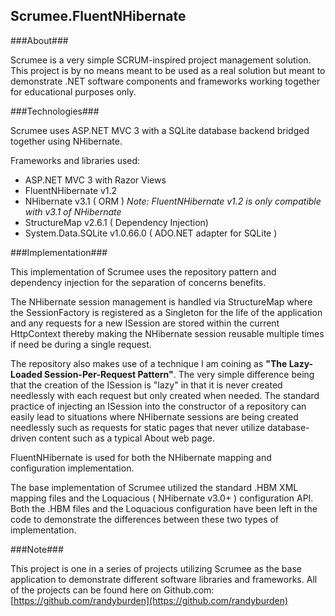 Scrumee.FluentNHibernate
------------------------

###About###

Scrumee is a very simple SCRUM-inspired project management solution. This project is by no means meant to be used as a real solution but meant to demonstrate .NET software components and frameworks working together for educational purposes only.

###Technologies###

Scrumee uses ASP.NET MVC 3 with a SQLite database backend bridged together using NHibernate.

Frameworks and libraries used:
  
  - ASP.NET MVC 3 with Razor Views
  - FluentNHibernate v1.2
  - NHibernate v3.1 ( ORM ) *Note: FluentNHibernate v1.2 is only compatible with v3.1 of NHibernate*
  - StructureMap v2.6.1 ( Dependency Injection)
  - System.Data.SQLite v1.0.66.0 ( ADO.NET adapter for SQLite )

###Implementation###

This implementation of Scrumee uses the repository pattern and dependency injection for the separation of concerns benefits.

The NHibernate session management is handled via StructureMap where the SessionFactory is registered as a Singleton for the life of the application and any requests for a new ISession are stored within the current HttpContext thereby making the NHibernate session reusable multiple times if need be during a single request.

The repository also makes use of a technique I am coining as **"The Lazy-Loaded Session-Per-Request Pattern"**. The very simple difference being that the creation of the ISession is "lazy" in that  it is never created needlessly with each request but only created when needed. The standard practice of injecting an ISession into the constructor of a repository can easily lead to situations where NHibernate sessions are being created needlessly such as requests for static pages that never utilize database-driven content such as a typical About web page.

FluentNHibernate is used for  both the NHibernate mapping and configuration implementation.

The base implementation of Scrumee utilized the standard .HBM XML mapping files and the Loquacious ( NHibernate v3.0+ ) configuration API. Both the .HBM files and the Loquacious configuration have been left in the code to demonstrate the differences between these two types of implementation.

###Note###

This project is one in a series of projects utilizing Scrumee as the base application to demonstrate different software libraries and frameworks. All of the projects can be found here on Github.com: [https://github.com/randyburden](https://github.com/randyburden)
